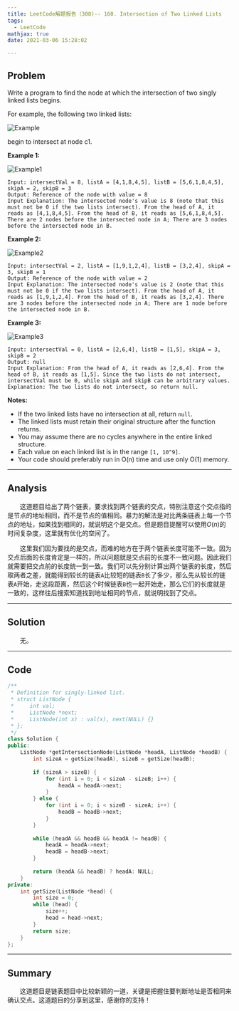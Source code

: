```yaml
---
title: LeetCode解题报告（308)-- 160. Intersection of Two Linked Lists
tags:
  - LeetCode
mathjax: true
date: 2021-03-06 15:28:02

---
```


## Problem

Write a program to find the node at which the intersection of two singly linked lists begins.

For example, the following two linked lists:

![Example](https://assets.leetcode.com/uploads/2018/12/13/160_statement.png)

begin to intersect at node c1.

<!-- more -->

**Example 1:**

![Example1](https://assets.leetcode.com/uploads/2020/06/29/160_example_1_1.png)

```
Input: intersectVal = 8, listA = [4,1,8,4,5], listB = [5,6,1,8,4,5], skipA = 2, skipB = 3
Output: Reference of the node with value = 8
Input Explanation: The intersected node's value is 8 (note that this must not be 0 if the two lists intersect). From the head of A, it reads as [4,1,8,4,5]. From the head of B, it reads as [5,6,1,8,4,5]. There are 2 nodes before the intersected node in A; There are 3 nodes before the intersected node in B.
```

**Example 2:**

![Example2](https://assets.leetcode.com/uploads/2020/06/29/160_example_2.png)

```
Input: intersectVal = 2, listA = [1,9,1,2,4], listB = [3,2,4], skipA = 3, skipB = 1
Output: Reference of the node with value = 2
Input Explanation: The intersected node's value is 2 (note that this must not be 0 if the two lists intersect). From the head of A, it reads as [1,9,1,2,4]. From the head of B, it reads as [3,2,4]. There are 3 nodes before the intersected node in A; There are 1 node before the intersected node in B.
```

**Example 3:**

![Example3](https://assets.leetcode.com/uploads/2018/12/13/160_example_3.png)

```
Input: intersectVal = 0, listA = [2,6,4], listB = [1,5], skipA = 3, skipB = 2
Output: null
Input Explanation: From the head of A, it reads as [2,6,4]. From the head of B, it reads as [1,5]. Since the two lists do not intersect, intersectVal must be 0, while skipA and skipB can be arbitrary values.
Explanation: The two lists do not intersect, so return null.
```

**Notes:**

- If the two linked lists have no intersection at all, return `null`.
- The linked lists must retain their original structure after the function returns.
- You may assume there are no cycles anywhere in the entire linked structure.
- Each value on each linked list is in the range `[1, 10^9]`.
- Your code should preferably run in O(n) time and use only O(1) memory.

------

## Analysis

&emsp;&emsp;这道题目给出了两个链表，要求找到两个链表的交点，特别注意这个交点指的是节点的地址相同，而不是节点的值相同。暴力的解法是对比两条链表上每一个节点的地址，如果找到相同的，就说明这个是交点。但是题目提醒可以使用$O(n)$的时间复杂度，这里就有优化的空间了。

&emsp;&emsp;这里我们因为要找的是交点，而难的地方在于两个链表长度可能不一致。因为交点后面的长度肯定是一样的，所以问题就是交点前的长度不一致问题。因此我们就需要把交点前的长度统一到一致。我们可以先分别计算出两个链表的长度，然后取两者之差，就能得到较长的链表`A`比较短的链表`B`长了多少，那么先从较长的链表`A`开始，走这段距离，然后这个时候链表`B`也一起开始走，那么它们的长度就是一致的，这样往后搜索知道找到地址相同的节点，就说明找到了交点。

------

## Solution

&emsp;&emsp;无。

------

## Code

```c++
/**
 * Definition for singly-linked list.
 * struct ListNode {
 *     int val;
 *     ListNode *next;
 *     ListNode(int x) : val(x), next(NULL) {}
 * };
 */
class Solution {
public:
    ListNode *getIntersectionNode(ListNode *headA, ListNode *headB) {
        int sizeA = getSize(headA), sizeB = getSize(headB);
        
        if (sizeA > sizeB) {
            for (int i = 0; i < sizeA - sizeB; i++) {
                headA = headA->next;
            }
        } else {
            for (int i = 0; i < sizeB - sizeA; i++) {
                headB = headB->next;
            }
        }
        
        while (headA && headB && headA != headB) {
            headA = headA->next;
            headB = headB->next;
        }
        
        return (headA && headB) ? headA: NULL;
    }
private:
    int getSize(ListNode *head) {
        int size = 0;
        while (head) {
            size++;
            head = head->next;
        }
        return size;
    }
};
```

------

## Summary

&emsp;&emsp;这道题目是链表题目中比较新颖的一道，关键是把握住要判断地址是否相同来确认交点。这道题目的分享到这里，感谢你的支持！
